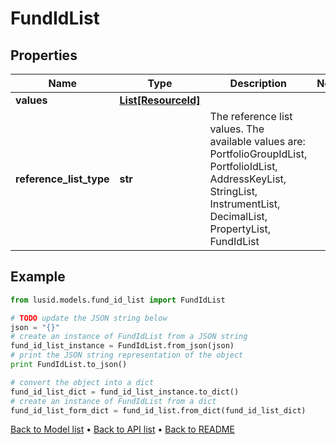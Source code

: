 # FundIdList


## Properties
Name | Type | Description | Notes
------------ | ------------- | ------------- | -------------
**values** | [**List[ResourceId]**](ResourceId.md) |  | 
**reference_list_type** | **str** | The reference list values. The available values are: PortfolioGroupIdList, PortfolioIdList, AddressKeyList, StringList, InstrumentList, DecimalList, PropertyList, FundIdList | 

## Example

```python
from lusid.models.fund_id_list import FundIdList

# TODO update the JSON string below
json = "{}"
# create an instance of FundIdList from a JSON string
fund_id_list_instance = FundIdList.from_json(json)
# print the JSON string representation of the object
print FundIdList.to_json()

# convert the object into a dict
fund_id_list_dict = fund_id_list_instance.to_dict()
# create an instance of FundIdList from a dict
fund_id_list_form_dict = fund_id_list.from_dict(fund_id_list_dict)
```
[Back to Model list](../README.md#documentation-for-models) &#8226; [Back to API list](../README.md#documentation-for-api-endpoints) &#8226; [Back to README](../README.md)


